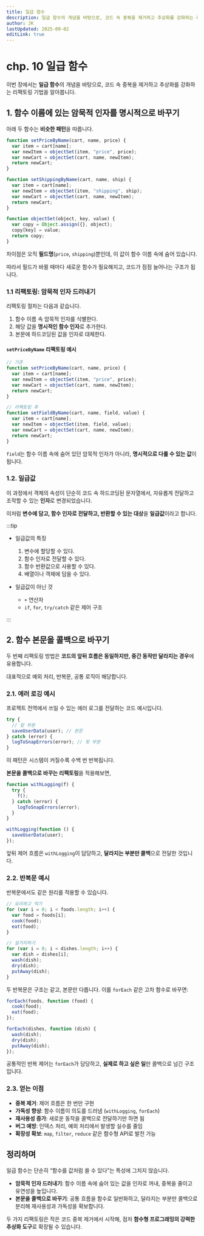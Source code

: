 ```yaml
---
title: 일급 함수
description: 일급 함수의 개념을 바탕으로, 코드 속 중복을 제거하고 추상화를 강화하는 리팩토링 기법을 알아봅니다.
author: JK
lastUpdated: 2025-09-02
editLink: true
---
```


# chp. 10 일급 함수

이번 장에서는 **일급 함수**의 개념을 바탕으로, 코드 속 중복을 제거하고 추상화를 강화하는 리팩토링 기법을 알아봅니다.

## 1. 함수 이름에 있는 암묵적 인자를 명시적으로 바꾸기

아래 두 함수는 **비슷한 패턴**을 따릅니다.

```jsx
function setPriceByName(cart, name, price) {
  var item = cart[name];
  var newItem = objectSet(item, "price", price);
  var newCart = objectSet(cart, name, newItem);
  return newCart;
}

function setShippingByName(cart, name, ship) {
  var item = cart[name];
  var newItem = objectSet(item, "shipping", ship);
  var newCart = objectSet(cart, name, newItem);
  return newCart;
}

function objectSet(object, key, value) {
  var copy = Object.assign({}, object);
  copy[key] = value;
  return copy;
}
```

차이점은 오직 **필드명**(`price`, `shipping`)뿐인데, 이 값이 함수 이름 속에 숨어 있습니다.

따라서 필드가 바뀔 때마다 새로운 함수가 필요해지고, 코드가 점점 늘어나는 구조가 됩니다.

### 1.1 리팩토링: 암묵적 인자 드러내기

리팩토링 절차는 다음과 같습니다.

1. 함수 이름 속 암묵적 인자를 식별한다.
2. 해당 값을 **명시적인 함수 인자**로 추가한다.
3. 본문에 하드코딩된 값을 인자로 대체한다.

#### `setPriceByName` 리팩토링 예시

```jsx
// 기존
function setPriceByName(cart, name, price) {
  var item = cart[name];
  var newItem = objectSet(item, "price", price);
  var newCart = objectSet(cart, name, newItem);
  return newCart;
}

// 리팩토링 후
function setFieldByName(cart, name, field, value) {
  var item = cart[name];
  var newItem = objectSet(item, field, value);
  var newCart = objectSet(cart, name, newItem);
  return newCart;
}
```

`field`는 함수 이름 속에 숨어 있던 암묵적 인자가 아니라, **명시적으로 다룰 수 있는 값**이 됩니다.

### 1.2. 일급값

이 과정에서 객체의 속성이 단순히 코드 속 하드코딩된 문자열에서, 자유롭게 전달하고 조작할 수 있는 **인자**로 변경되었습니다.

이처럼 **변수에 담고, 함수 인자로 전달하고, 반환할 수 있는 대상**을 **일급값**이라고 합니다.

:::tip

- 일급값의 특징

  1. 변수에 할당할 수 있다.
  2. 함수 인자로 전달할 수 있다.
  3. 함수 반환값으로 사용할 수 있다.
  4. 배열이나 객체에 담을 수 있다.

- 일급값이 아닌 것

  - `+` 연산자
  - `if`, `for`, `try/catch` 같은 제어 구조

:::

## 2. 함수 본문을 콜백으로 바꾸기

두 번째 리팩토링 방법은 **코드의 앞뒤 흐름은 동일하지만, 중간 동작만 달라지는 경우**에 유용합니다.

대표적으로 예외 처리, 반복문, 공통 로직이 해당합니다.

### 2.1. 에러 로깅 예시

프로젝트 전역에서 쓰일 수 있는 에러 로그를 전달하는 코드 예시입니다.

```jsx
try {
  // 앞 부분
  saveUserData(user); // 본문
} catch (error) {
  logToSnapErrors(error); // 뒷 부분
}
```

이 패턴은 시스템이 커질수록 수백 번 반복됩니다.

**본문을 콜백으로 바꾸는 리팩토링**을 적용해보면,

```jsx
function withLogging(f) {
  try {
    f();
  } catch (error) {
    logToSnapErrors(error);
  }
}

withLogging(function () {
  saveUserData(user);
});
```

앞뒤 제어 흐름은 `withLogging`이 담당하고, **달라지는 부분만 콜백**으로 전달한 것입니다.

### 2.2. 반복문 예시

반복문에서도 같은 원리를 적용할 수 있습니다.

```jsx
// 요리하고 먹기
for (var i = 0; i < foods.length; i++) {
  var food = foods[i];
  cook(food);
  eat(food);
}

// 설거지하기
for (var i = 0; i < dishes.length; i++) {
  var dish = dishes[i];
  wash(dish);
  dry(dish);
  putAway(dish);
}
```

두 반복문은 구조는 같고, 본문만 다릅니다. 이를 `forEach` 같은 고차 함수로 바꾸면:

```jsx
forEach(foods, function (food) {
  cook(food);
  eat(food);
});

forEach(dishes, function (dish) {
  wash(dish);
  dry(dish);
  putAway(dish);
});
```

공통적인 반복 제어는 `forEach`가 담당하고, **실제로 하고 싶은 일**만 콜백으로 넘긴 구조입니다.

### 2.3. 얻는 이점

- **중복 제거**: 제어 흐름은 한 번만 구현
- **가독성 향상**: 함수 이름이 의도를 드러냄 (`withLogging`, `forEach`)
- **재사용성 증가**: 새로운 동작을 콜백으로 전달하기만 하면 됨
- **버그 예방**: 인덱스 처리, 예외 처리에서 발생할 실수를 줄임
- **확장성 확보**: `map`, `filter`, `reduce` 같은 함수형 API로 발전 가능

## 정리하며

일급 함수는 단순히 “함수를 값처럼 쓸 수 있다”는 특성에 그치지 않습니다.

- **암묵적 인자 드러내기**: 함수 이름 속에 숨어 있는 값을 인자로 꺼내, 중복을 줄이고 유연성을 높입니다.
- **본문을 콜백으로 바꾸기**: 공통 흐름을 함수로 일반화하고, 달라지는 부분만 콜백으로 분리해 재사용성과 가독성을 확보합니다.

두 가지 리팩토링은 작은 코드 중복 제거에서 시작해, 점차 **함수형 프로그래밍의 강력한 추상화 도구**로 확장될 수 있습니다.
